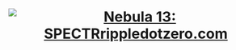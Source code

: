 <h1 align="center">
  <a href="http://rippledotzero.com/" target="_blank"><img src="https://user-images.githubusercontent.com/44920739/144917221-e1a14558-3f6f-4f69-96c4-92d7c3f2c557.jpg" alt="Nebula 13: SPECTRrippledotzero.com"></a>
</h1>
